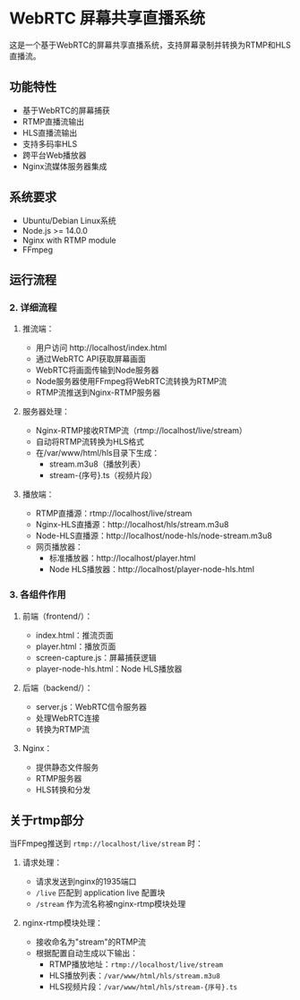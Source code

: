 # WebRTC 屏幕共享直播系统

这是一个基于WebRTC的屏幕共享直播系统，支持屏幕录制并转换为RTMP和HLS直播流。

## 功能特性

- 基于WebRTC的屏幕捕获
- RTMP直播流输出
- HLS直播流输出
- 支持多码率HLS
- 跨平台Web播放器
- Nginx流媒体服务器集成

## 系统要求

- Ubuntu/Debian Linux系统
- Node.js >= 14.0.0
- Nginx with RTMP module
- FFmpeg

## 运行流程


### 2. 详细流程

1. 推流端：
   - 用户访问 http://localhost/index.html
   - 通过WebRTC API获取屏幕画面
   - WebRTC将画面传输到Node服务器
   - Node服务器使用FFmpeg将WebRTC流转换为RTMP流
   - RTMP流推送到Nginx-RTMP服务器

2. 服务器处理：
   - Nginx-RTMP接收RTMP流（rtmp://localhost/live/stream）
   - 自动将RTMP流转换为HLS格式
   - 在/var/www/html/hls目录下生成：
     * stream.m3u8（播放列表）
     * stream-{序号}.ts（视频片段）

3. 播放端：
   - RTMP直播源：rtmp://localhost/live/stream
   - Nginx-HLS直播源：http://localhost/hls/stream.m3u8
   - Node-HLS直播源：http://localhost/node-hls/node-stream.m3u8
   - 网页播放器：
     * 标准播放器：http://localhost/player.html
     * Node HLS播放器：http://localhost/player-node-hls.html

### 3. 各组件作用

1. 前端（frontend/）：
   - index.html：推流页面
   - player.html：播放页面
   - screen-capture.js：屏幕捕获逻辑
   - player-node-hls.html：Node HLS播放器

2. 后端（backend/）：
   - server.js：WebRTC信令服务器
   - 处理WebRTC连接
   - 转换为RTMP流

3. Nginx：
   - 提供静态文件服务
   - RTMP服务器
   - HLS转换和分发


## 关于rtmp部分

当FFmpeg推送到 `rtmp://localhost/live/stream` 时：

1. 请求处理：
   - 请求发送到nginx的1935端口
   - `/live` 匹配到 application live 配置块
   - `/stream` 作为流名称被nginx-rtmp模块处理

2. nginx-rtmp模块处理：
   - 接收命名为"stream"的RTMP流
   - 根据配置自动生成以下输出：
     * RTMP播放地址：`rtmp://localhost/live/stream`
     * HLS播放列表：`/var/www/html/hls/stream.m3u8`
     * HLS视频片段：`/var/www/html/hls/stream-{序号}.ts`


